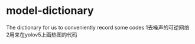 # model-dictionary
The dictionary for us to conveniently record some codes
1去噪声的可逆网络
2用来在yolov5上画热图的代码
